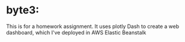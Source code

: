 # byte3:

This is for a homework assignment.  It uses plotly Dash to create a web dashboard, which I've deployed in AWS Elastic Beanstalk

